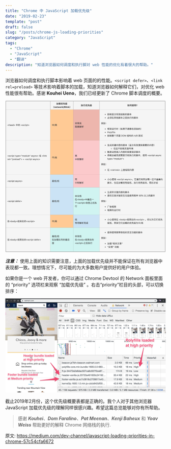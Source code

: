 ```yaml
---
title: "Chrome 中 JavaScript 加载优先级"
date: "2019-02-23"
template: "post"
draft: false
slug: "/posts/chrome-js-loading-priorities"
category: "JavaScript"
tags:
  - "Chrome"
  - "JavaScript"
  - "翻译"
description: "知道浏览器如何调度和执行脚对 web 性能的优化有着很大的帮助。"
---
```


浏览器如何调度和执行脚本影响着 web 页面的的性能。`<script defer>`、`<link rel=preload>` 等技术影响着脚本的加载，知道浏览器如何解释它们，对优化 web 性能很有帮助。感谢 **Kouhei Ueno**，我们已经更新了 Chrome 脚本调度的概要。

![chrome-devtools](images/chrome-js-loading-priorities.png)

***注意：*** 使用上面的知识需要注意，上面的加载优先级并不能保证在所有浏览器中表现都一致。理想情况下，尽可能的为大多数用户提供好的用户体验。

如果你是一个 web 开发者，你可以通过 Chrome Devtool 的 Network 面板里面的 “priority” 选项栏来观察 “加载优先级” 。右击“priority”栏目的头部，可以切换排序：

![chrome-devtools](images/chrome-devtools.png)

截止2019年2月份，这个优先级概要表都是正确的。我个人对于其他浏览器 JavaScript 加载优先级的理解同样很感兴趣。希望这篇总览能够对你有所帮助。

> 感谢 ***Kouhei***、***Dom Faralino***、***Pat Meenan***、***Kenji Baheux*** 和 ***Yoav Weiss*** 帮助更好的解释 Chrome 网络栈的执行.



原文: https://medium.com/dev-channel/javascript-loading-priorities-in-chrome-57c54cfa6672
